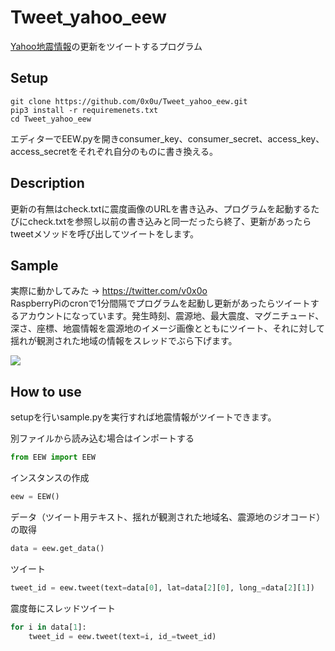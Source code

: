 # Tweet_yahoo_eew
[Yahoo地震情報](https://typhoon.yahoo.co.jp/weather/earthquake/)の更新をツイートするプログラム
## Setup
```
git clone https://github.com/0x0u/Tweet_yahoo_eew.git  
pip3 install -r requiremenets.txt  
cd Tweet_yahoo_eew  
```  

エディターでEEW.pyを開きconsumer_key、consumer_secret、access_key、access_secretをそれぞれ自分のものに書き換える。  

## Description
更新の有無はcheck.txtに震度画像のURLを書き込み、プログラムを起動するたびにcheck.txtを参照し以前の書き込みと同一だったら終了、更新があったらtweetメソッドを呼び出してツイートをします。 

## Sample
実際に動かしてみた → https://twitter.com/v0x0o  
RaspberryPiのcronで1分間隔でプログラムを起動し更新があったらツイートするアカウントになっています。発生時刻、震源地、最大震度、マグニチュード、深さ、座標、地震情報を震源地のイメージ画像とともにツイート、それに対して揺れが観測された地域の情報をスレッドでぶら下げます。  

<img src="https://i.imgur.com/rRE5ylI.png">

## How to use
setupを行いsample.pyを実行すれば地震情報がツイートできます。

別ファイルから読み込む場合はインポートする  
```Python
from EEW import EEW
```
インスタンスの作成  
```Python
eew = EEW()
```
データ（ツイート用テキスト、揺れが観測された地域名、震源地のジオコード）の取得　　
```Python
data = eew.get_data()
```
ツイート  
```Python
tweet_id = eew.tweet(text=data[0], lat=data[2][0], long_=data[2][1])
```
震度毎にスレッドツイート
```Python
for i in data[1]:
    tweet_id = eew.tweet(text=i, id_=tweet_id)
```


